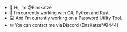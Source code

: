 - 👋 Hi, I’m @EinsKatze
- 🐍 I’m currently working with C#, Python and Rust. 
- 💻 And I’m currently working on a Password Utility Tool.
- ✉ You can contact me via Discord (EinsKatze²#9444)

<!---
EinsKatze/EinsKatze is a ✨ special ✨ repository because its `README.md` (this file) appears on your GitHub profile.
You can click the Preview link to take a look at your changes.
--->
